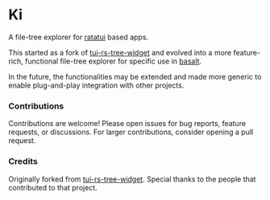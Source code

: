 # Ki

A file-tree explorer for [ratatui](https://docs.rs/ratatui) based apps.

This started as a fork of [tui-rs-tree-widget](https://github.com/EdJoPaTo/tui-rs-tree-widget) and evolved into a more feature-rich, functional file-tree explorer for specific use in [basalt](https://github.com/erikjuhani/basalt).

In the future, the functionalities may be extended and made more generic to enable plug-and-play integration with other projects.


### Contributions
Contributions are welcome! Please open issues for bug reports, feature requests, or discussions. For larger contributions, consider opening a pull request.

### Credits
Originally forked from [tui-rs-tree-widget](https://github.com/EdJoPaTo/tui-rs-tree-widget).
Special thanks to the people that contributed to that project.

